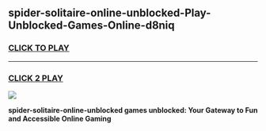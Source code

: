 
## spider-solitaire-online-unblocked-Play-Unblocked-Games-Online-d8niq
<h3>
<a href="https://premium76.site?title=spider-solitaire-online-unblocked&ref=25A">CLICK TO PLAY</a></h3>
<hr>

<h3>
<a href="https://premium76.site?title=spider-solitaire-online-unblocked&ref=25A">CLICK 2 PLAY</a>
  
</h3>

<a href="https://premium76.site?title=spider-solitaire-online-unblocked&ref=25A"><img src="https://clearcache.store/games.png"></a>


**spider-solitaire-online-unblocked games unblocked: Your Gateway to Fun and Accessible Online Gaming**
